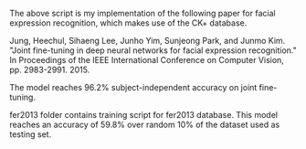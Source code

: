 The above script is my implementation of the following paper for facial expression recognition, which makes use of the CK+ database.

Jung, Heechul, Sihaeng Lee, Junho Yim, Sunjeong Park, and Junmo Kim. "Joint fine-tuning in deep neural networks for facial expression recognition." In Proceedings of the IEEE International Conference on Computer Vision, pp. 2983-2991. 2015.

The model reaches 96.2% subject-independent accuracy on joint fine-tuning.

fer2013 folder contains training script for fer2013 database. This model reaches an accuracy of 59.8% over random 10% of the dataset used as testing set.